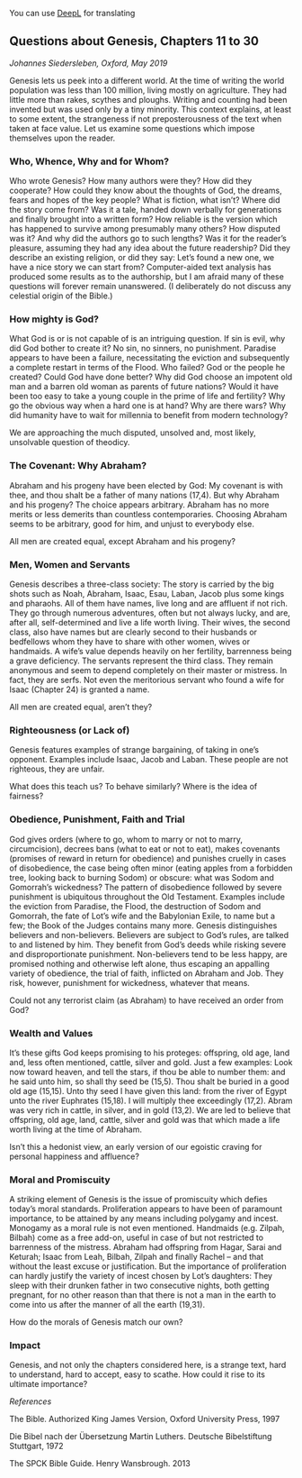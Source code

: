 You can use [DeepL](https://www.deepl.com/translator) for translating 
## Questions about Genesis, Chapters 11 to 30

*Johannes Siedersleben, Oxford, May 2019*

Genesis lets us peek into a different world. At the time of writing the 
world population was less than 100 million, living mostly on agriculture. 
They had little more than rakes, scythes and ploughs. Writing and 
counting had been invented but was used only by a tiny minority. 
This context explains, at least to some extent, the strangeness 
if not preposterousness of the text when taken at face value. 
Let us examine some questions which impose themselves upon the
reader.

### Who, Whence, Why and for Whom?
Who wrote Genesis? How many authors were they? How did they cooperate?
How could they know about the thoughts of God, the dreams, fears and hopes of
the key people? What is fiction, what isn’t? Where did the story come from? Was
it a tale, handed down verbally for generations and finally brought into a written
form? How reliable is the version which has happened to survive among 
presumably many others? How disputed was it? And why did the authors go to such
lengths? Was it for the reader’s pleasure, assuming they had any idea about the
future readership? Did they describe an existing religion, or did they say: Let’s
found a new one, we have a nice story we can start from? Computer-aided text
analysis has produced some results as to the authorship, but I am afraid many of
these questions will forever remain unanswered. 
(I deliberately do not discuss any celestial origin of the Bible.)

### How mighty is God?
What God is or is not capable of is an intriguing question. If sin is evil, why did
God bother to create it? No sin, no sinners, no punishment. Paradise appears to
have been a failure, necessitating the eviction and subsequently a 
complete restart in terms of the Flood. Who failed? God or the people he created? 
Could God have done better? Why did God choose an impotent old man and a barren
old woman as parents of future nations? Would it have been too easy to take a
young couple in the prime of life and fertility? Why go the obvious way when a
hard one is at hand? Why are there wars? Why did humanity have to wait for
millennia to benefit from modern technology? 

We are approaching the much disputed, unsolved and, most likely, unsolvable question of theodicy.

### The Covenant: Why Abraham?
Abraham and his progeny have been elected by God: My covenant is with thee,
and thou shalt be a father of many nations (17,4). But why Abraham and his
progeny? The choice appears arbitrary. Abraham has no more merits or 
less demerits than countless contemporaries. Choosing Abraham seems to be arbitrary,
good for him, and unjust to everybody else.

All men are created equal, except Abraham and his progeny?

### Men, Women and Servants
Genesis describes a three-class society: The story is carried by the big shots such
as Noah, Abraham, Isaac, Esau, Laban, Jacob plus some kings and pharaohs. All of
them have names, live long and are affluent if not rich. They go through numerous adventures, 
often but not always lucky, and are, after all, self-determined
and live a life worth living. Their wives, the second class, also have names but are
clearly second to their husbands or bedfellows whom they have to share with
other women, wives or handmaids. A wife’s value depends heavily on her fertility, 
barrenness being a grave deficiency. The servants represent the third class.
They remain anonymous and seem to depend completely on their master or mistress. 
In fact, they are serfs. Not even the meritorious servant who found a wife
for Isaac (Chapter 24) is granted a name.

All men are created equal, aren’t they?

### Righteousness (or Lack of)
Genesis features examples of strange bargaining, of taking in one’s opponent. 
Examples include Isaac, Jacob and Laban. These people are not righteous, they are
unfair. 

What does this teach us? To behave similarly? Where is the idea of fairness?

### Obedience, Punishment, Faith and Trial
God gives orders (where to go, whom to marry or not to marry, circumcision),
decrees bans (what to eat or not to eat), makes covenants (promises of reward in
return for obedience) and punishes cruelly in cases of disobedience, 
the case being often minor (eating apples from a forbidden tree, looking back to burning
Sodom) or obscure: what was Sodom and Gomorrah’s wickedness? The pattern
of disobedience followed by severe punishment is ubiquitous throughout the Old
Testament. Examples include the eviction from Paradise, the Flood, 
the destruction of Sodom and Gomorrah, the fate of Lot’s wife and the Babylonian Exile, 
to name but a few; the Book of the Judges contains many more. Genesis distinguishes 
believers and non-believers. Believers are subject to God’s rules, are
talked to and listened by him. They benefit from God’s deeds while risking severe
and disproportionate punishment. Non-believers tend to be less happy, are
promised nothing and otherwise left alone, thus escaping an appalling variety of
obedience, the trial of faith, inflicted on Abraham and Job. They risk, however,
punishment for wickedness, whatever that means.

Could not any terrorist claim (as Abraham) to have received an order from God?

### Wealth and Values
It’s these gifts God keeps promising to his proteges: offspring, old age, land and,
less often mentioned, cattle, silver and gold. Just a few examples: 
Look now toward heaven, and tell the stars, if thou be able to number them: 
and he said unto him, so shall thy seed be (15,5). Thou shalt be buried in a good old age (15,15).
Unto thy seed I have given this land: from the river of Egypt unto the river Euphrates (15,18). 
I will multiply thee exceedingly (17,2). Abram was very rich in
cattle, in silver, and in gold (13,2). We are led to believe that offspring, old age,
land, cattle, silver and gold was that which made a life worth living at the time of
Abraham.

Isn’t this a hedonist view, an early version of our egoistic craving for personal
happiness and affluence?

### Moral and Promiscuity
A striking element of Genesis is the issue of promiscuity which defies today’s
moral standards. Proliferation appears to have been of paramount importance,
to be attained by any means including polygamy and incest. Monogamy as a
moral rule is not even mentioned. Handmaids (e.g. Zilpah, Bilbah) come as a free
add-on, useful in case of but not restricted to barrenness of the mistress. Abraham had offspring from Hagar, Sarai and Keturah; Isaac from Leah, Bilbah, Zilpah
and finally Rachel – and that without the least excuse or justification. But the importance of proliferation can hardly justify the variety of incest chosen by Lot’s
daughters: They sleep with their drunken father in two consecutive nights, both
getting pregnant, for no other reason than that there is not a man in the earth to
come into us after the manner of all the earth (19,31).

How do the morals of Genesis match our own?

### Impact
Genesis, and not only the chapters considered here, is a strange text, 
hard to understand, hard to accept, easy to scathe. How could it rise 
to its ultimate importance?

*References*

The Bible. Authorized King James Version, Oxford University Press, 1997

Die Bibel nach der Übersetzung Martin Luthers. Deutsche Bibelstiftung Stuttgart, 1972

The SPCK Bible Guide. Henry Wansbrough. 2013